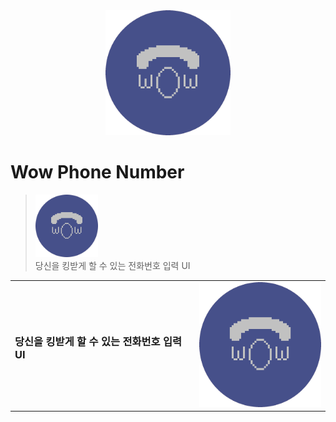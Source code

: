 <div align=center>
    <img src="https://raw.githubusercontent.com/error0918/MiniProjects/main/WowPhoneNumber/icon.png" width="200" height="200" title="Wow Phone Number"/>
</div>

# Wow Phone Number
> <img src="https://raw.githubusercontent.com/error0918/MiniProjects/main/WowPhoneNumber/icon.png" width="100" height="100" title="Wow Phone Number"/><br/>
> 당신을 킹받게 할 수 있는 전화번호 입력 UI

<table align="end">
    <tr>
        <td>
            <h3>
                당신을 킹받게 할 수 있는 전화번호 입력 UI
            </h3>
        </td>
        <td>
            <img src="https://raw.githubusercontent.com/error0918/MiniProjects/main/WowPhoneNumber/icon.png" width="200" height="200" title="Wow Phone Number"/>
        </td>
    </tr>
</table>

<!--<a href="https://github.com/error0918/MiniProjects/raw/main/WowPhoneNumber/app/release/Wow%20Phone%20Number%20(v1.0.0).apk">다운로드</a>-->